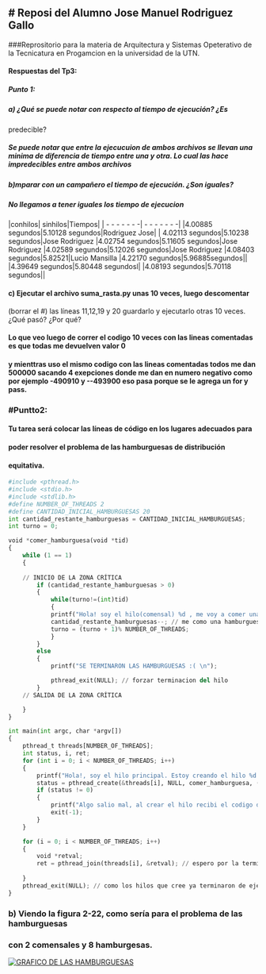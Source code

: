 ## # Reposi del Alumno         Jose Manuel Rodriguez Gallo
###Reprositorio para la materia de Arquitectura y Sistemas Opeterativo de la Tecnicatura en Progamcion en la universidad de la UTN.

#### Respuestas del Tp3:
##### Punto 1:
##### a) ¿Qué se puede notar con respecto al tiempo de ejecución? ¿Es
predecible?
##### Se puede notar que entre la ejecucuion de ambos archivos se llevan una minima de diferencia de tiempo entre una y otra. Lo cual las hace impredecibles entre ambos archivos 
#####  b)mparar con un campañero el tiempo de ejecución. ¿Son iguales? 
##### No llegamos a tener iguales los tiempo  de ejecucion
|conhilos| sinhilos|Tiempos|
| - - - - - - -| - - - - - - -|
|4.00885 segundos|5.10128 segundos|Rodriguez Jose|
| 4.02113 segundos|5.10238 segundos|Jose Rodriguez
|4.02754 segundos|5.11605 segundos|Jose Rodriguez
|4.02589 segundos|5.12026 segundos|Jose Rodriguez
|4.08403 segundos|5.82521|Lucio Mansilla
|4.22170 segundos|5.96885segundos||
|4.39649 segundos|5.80448 segundosl|
|4.08193 segundos|5.70118 segundos||

#### c) Ejecutar el archivo suma_rasta.py unas 10 veces, luego descomentar
(borrar el #) las líneas 11,12,19 y 20 guardarlo y ejecutarlo otras 10
veces. ¿Qué pasó? ¿Por qué?
#### Lo que veo luego de correr el codigo 10 veces con las lineas comentadas es que todas me devuelven valor 0 
#### y mienttras uso el mismo codigo con las lineas comentadas todos me dan 500000 sacando 4 exepciones donde me dan en numero negativo como por ejemplo -490910 y --493900 eso pasa porque se le agrega un for y pass.

### #Puntto2:
#### Tu tarea será colocar las líneas de código en los lugares adecuados para
#### poder resolver el problema de las hamburguesas de distribución
#### equitativa.
```python
#include <pthread.h>
#include <stdio.h>
#include <stdlib.h>
#define NUMBER_OF_THREADS 2
#define CANTIDAD_INICIAL_HAMBURGUESAS 20
int cantidad_restante_hamburguesas = CANTIDAD_INICIAL_HAMBURGUESAS;
int turno = 0;

void *comer_hamburguesa(void *tid)
{
	while (1 == 1)
	{ 
		
    // INICIO DE LA ZONA CRÍTICA
		if (cantidad_restante_hamburguesas > 0)
		{
            while(turno!=(int)tid)
            {
			printf("Hola! soy el hilo(comensal) %d , me voy a comer una hamburguesa ! ya que todavia queda/n %d \n", (int) tid, cantidad_restante_hamburguesas);
			cantidad_restante_hamburguesas--; // me como una hamburguesa
            turno = (turno + 1)% NUMBER_OF_THREADS;
            }
		}
		else
		{
			printf("SE TERMINARON LAS HAMBURGUESAS :( \n");

			pthread_exit(NULL); // forzar terminacion del hilo
		}
    // SALIDA DE LA ZONA CRÍTICA   

	}
}

int main(int argc, char *argv[])
{
	pthread_t threads[NUMBER_OF_THREADS];
	int status, i, ret;
	for (int i = 0; i < NUMBER_OF_THREADS; i++)
	{
		printf("Hola!, soy el hilo principal. Estoy creando el hilo %d \n", i);
		status = pthread_create(&threads[i], NULL, comer_hamburguesa, (void *)i);
		if (status != 0)
		{
			printf("Algo salio mal, al crear el hilo recibi el codigo de error %d \n", status);
			exit(-1);
		}
	}

	for (i = 0; i < NUMBER_OF_THREADS; i++)
	{
		void *retval;
		ret = pthread_join(threads[i], &retval); // espero por la terminacion de los hilos que cree
        
	}
	pthread_exit(NULL); // como los hilos que cree ya terminaron de ejecutarse, termino yo tambien.
}
```
### b) Viendo la figura 2-22, como sería para el problema de las hamburguesas
### con 2 comensales y 8 hamburgesas.
[![GRAFICO DE LAS HAMBURGUESAS](DRAWIO "GRAFICO DE LAS HAMBURGUESAS")](http://https://app.diagrams.net/#G11A51WNUSpGnzwctNpVmUaMJk3YpzkrLf#%7B%22pageId%22%3A%22mVS33OeKW-QA-RuLc9JH%22%7D "GRAFICO DE LAS HAMBURGUESAS")
